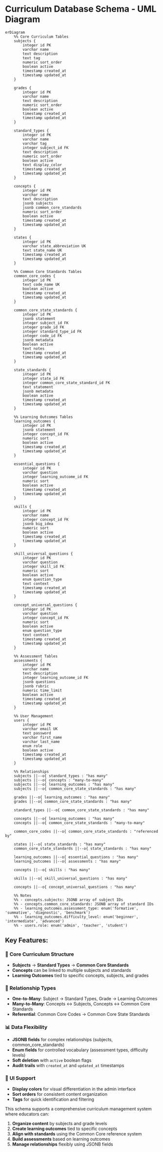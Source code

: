 # Curriculum Database Schema - UML Diagram

```mermaid
erDiagram
    %% Core Curriculum Tables
    subjects {
        integer id PK
        varchar name
        text description
        text tag
        numeric sort_order
        boolean active
        timestamp created_at
        timestamp updated_at
    }

    grades {
        integer id PK
        varchar name
        text description
        numeric sort_order
        boolean active
        timestamp created_at
        timestamp updated_at
    }

    standard_types {
        integer id PK
        varchar name
        varchar tag
        integer subject_id FK
        text description
        numeric sort_order
        boolean active
        text display_color
        timestamp created_at
        timestamp updated_at
    }

    concepts {
        integer id PK
        varchar name
        text description
        jsonb subjects
        jsonb common_core_standards
        numeric sort_order
        boolean active
        timestamp created_at
        timestamp updated_at
    }

    states {
        integer id PK
        varchar state_abbreviation UK
        text state_name UK
        timestamp created_at
        timestamp updated_at
    }

    %% Common Core Standards Tables
    common_core_codes {
        integer id PK
        text code_name UK
        boolean active
        timestamp created_at
        timestamp updated_at
    }

    common_core_state_standards {
        integer id PK
        jsonb statement
        integer subject_id FK
        integer grade_id FK
        integer standard_type_id FK
        integer code_id FK
        jsonb metadata
        boolean active
        text notes
        timestamp created_at
        timestamp updated_at
    }

    state_standards {
        integer id PK
        integer state_id FK
        integer common_core_state_standard_id FK
        text statement
        jsonb metadata
        boolean active
        timestamp created_at
        timestamp updated_at
    }

    %% Learning Outcomes Tables
    learning_outcomes {
        integer id PK
        jsonb statement
        integer concept_id FK
        numeric sort
        boolean active
        timestamp created_at
        timestamp updated_at
    }

    essential_questions {
        integer id PK
        varchar question
        integer learning_outcome_id FK
        numeric sort
        boolean active
        timestamp created_at
        timestamp updated_at
    }

    skills {
        integer id PK
        varchar name
        integer concept_id FK
        jsonb big_idea
        numeric sort
        boolean active
        timestamp created_at
        timestamp updated_at
    }

    skill_universal_questions {
        integer id PK
        varchar question
        integer skill_id FK
        numeric sort
        boolean active
        enum question_type
        text context
        timestamp created_at
        timestamp updated_at
    }

    concept_universal_questions {
        integer id PK
        varchar question
        integer concept_id FK
        numeric sort
        boolean active
        enum question_type
        text context
        timestamp created_at
        timestamp updated_at
    }

    %% Assessment Tables
    assessments {
        integer id PK
        varchar name
        text description
        integer learning_outcome_id FK
        jsonb questions
        jsonb rubric
        numeric time_limit
        boolean active
        timestamp created_at
        timestamp updated_at
    }

    %% User Management
    users {
        integer id PK
        varchar email UK
        text password
        varchar first_name
        varchar last_name
        enum role
        boolean active
        timestamp created_at
        timestamp updated_at
    }

    %% Relationships
    subjects ||--o{ standard_types : "has many"
    subjects ||--o{ concepts : "many-to-many"
    subjects ||--o{ learning_outcomes : "has many"
    subjects ||--o{ common_core_state_standards : "has many"

    grades ||--o{ learning_outcomes : "has many"
    grades ||--o{ common_core_state_standards : "has many"

    standard_types ||--o{ common_core_state_standards : "has many"

    concepts ||--o{ learning_outcomes : "has many"
    concepts ||--o{ common_core_state_standards : "many-to-many"

    common_core_codes ||--o{ common_core_state_standards : "referenced by"

    states ||--o{ state_standards : "has many"
    common_core_state_standards ||--o{ state_standards : "has many"

    learning_outcomes ||--o{ essential_questions : "has many"
    learning_outcomes ||--o{ assessments : "has many"

    concepts ||--o{ skills : "has many"

    skills ||--o{ skill_universal_questions : "has many"

    concepts ||--o{ concept_universal_questions : "has many"

    %% Notes
    %% - concepts.subjects: JSONB array of subject IDs
    %% - concepts.common_core_standards: JSONB array of standard IDs
    %% - learning_outcomes.assessment_type: enum('formative', 'summative', 'diagnostic', 'benchmark')
    %% - learning_outcomes.difficulty_level: enum('beginner', 'intermediate', 'advanced')
    %% - users.role: enum('admin', 'teacher', 'student')
```

## Key Features:

### 🎯 **Core Curriculum Structure**

- **Subjects** → **Standard Types** → **Common Core Standards**
- **Concepts** can be linked to multiple subjects and standards
- **Learning Outcomes** tied to specific concepts, subjects, and grades

### 🔗 **Relationship Types**

- **One-to-Many**: Subject → Standard Types, Grade → Learning Outcomes
- **Many-to-Many**: Concepts ↔ Subjects, Concepts ↔ Common Core Standards
- **Referential**: Common Core Codes → Common Core State Standards

### 📊 **Data Flexibility**

- **JSONB fields** for complex relationships (subjects, common_core_standards)
- **Enum fields** for controlled vocabulary (assessment types, difficulty levels)
- **Soft deletion** with `active` boolean flags
- **Audit trails** with `created_at` and `updated_at` timestamps

### 🎨 **UI Support**

- **Display colors** for visual differentiation in the admin interface
- **Sort orders** for consistent content organization
- **Tags** for quick identification and filtering

This schema supports a comprehensive curriculum management system where educators can:

1. **Organize content** by subjects and grade levels
2. **Create learning outcomes** tied to specific concepts
3. **Align with standards** using the Common Core reference system
4. **Build assessments** based on learning outcomes
5. **Manage relationships** flexibly using JSONB fields
